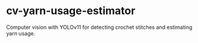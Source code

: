 # cv-yarn-usage-estimator
Computer vision with YOLOv11 for detecting crochet stitches and estimating yarn usage.
